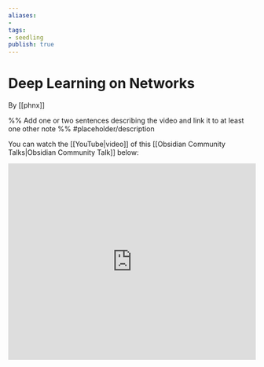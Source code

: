```yaml
---
aliases: 
- 
tags:
- seedling
publish: true
---
```


# Deep Learning on Networks

By [[phnx]]

%% Add one or two sentences describing the video and link it to at least one other note %%
#placeholder/description 

You can watch the [[YouTube|video]] of this [[Obsidian Community Talks|Obsidian Community Talk]] below: 

<iframe width="100%" height="400px" src="https://www.youtube.com/embed/jZMbzrDhQSo" title="YouTube video player" frameborder="0" allow="accelerometer; autoplay; clipboard-write; encrypted-media; gyroscope; picture-in-picture" allowfullscreen></iframe>